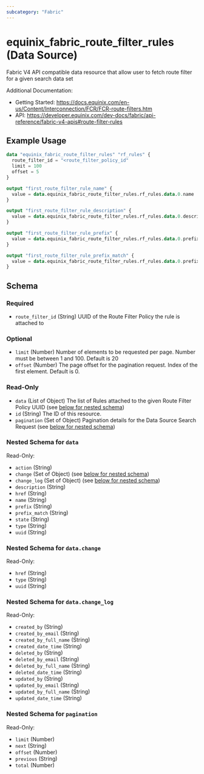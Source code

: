 ```yaml
---
subcategory: "Fabric"
---
```


# equinix_fabric_route_filter_rules (Data Source)

Fabric V4 API compatible data resource that allow user to fetch route filter for a given search data set

Additional Documentation:
* Getting Started: https://docs.equinix.com/en-us/Content/Interconnection/FCR/FCR-route-filters.htm
* API: https://developer.equinix.com/dev-docs/fabric/api-reference/fabric-v4-apis#route-filter-rules

## Example Usage

```terraform
data "equinix_fabric_route_filter_rules" "rf_rules" {
  route_filter_id = "<route_filter_policy_id"
  limit = 100
  offset = 5
}

output "first_route_filter_rule_name" {
  value = data.equinix_fabric_route_filter_rules.rf_rules.data.0.name
}

output "first_route_filter_rule_description" {
  value = data.equinix_fabric_route_filter_rules.rf_rules.data.0.description
}

output "first_route_filter_rule_prefix" {
  value = data.equinix_fabric_route_filter_rules.rf_rules.data.0.prefix
}

output "first_route_filter_rule_prefix_match" {
  value = data.equinix_fabric_route_filter_rules.rf_rules.data.0.prefix_match
}
```

<!-- schema generated by tfplugindocs -->
## Schema

### Required

- `route_filter_id` (String) UUID of the Route Filter Policy the rule is attached to

### Optional

- `limit` (Number) Number of elements to be requested per page. Number must be between 1 and 100. Default is 20
- `offset` (Number) The page offset for the pagination request. Index of the first element. Default is 0.

### Read-Only

- `data` (List of Object) The list of Rules attached to the given Route Filter Policy UUID (see [below for nested schema](#nestedatt--data))
- `id` (String) The ID of this resource.
- `pagination` (Set of Object) Pagination details for the Data Source Search Request (see [below for nested schema](#nestedatt--pagination))

<a id="nestedatt--data"></a>
### Nested Schema for `data`

Read-Only:

- `action` (String)
- `change` (Set of Object) (see [below for nested schema](#nestedobjatt--data--change))
- `change_log` (Set of Object) (see [below for nested schema](#nestedobjatt--data--change_log))
- `description` (String)
- `href` (String)
- `name` (String)
- `prefix` (String)
- `prefix_match` (String)
- `state` (String)
- `type` (String)
- `uuid` (String)

<a id="nestedobjatt--data--change"></a>
### Nested Schema for `data.change`

Read-Only:

- `href` (String)
- `type` (String)
- `uuid` (String)


<a id="nestedobjatt--data--change_log"></a>
### Nested Schema for `data.change_log`

Read-Only:

- `created_by` (String)
- `created_by_email` (String)
- `created_by_full_name` (String)
- `created_date_time` (String)
- `deleted_by` (String)
- `deleted_by_email` (String)
- `deleted_by_full_name` (String)
- `deleted_date_time` (String)
- `updated_by` (String)
- `updated_by_email` (String)
- `updated_by_full_name` (String)
- `updated_date_time` (String)



<a id="nestedatt--pagination"></a>
### Nested Schema for `pagination`

Read-Only:

- `limit` (Number)
- `next` (String)
- `offset` (Number)
- `previous` (String)
- `total` (Number)
